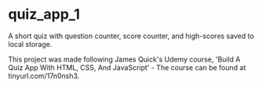 # quiz_app_1
A short quiz with question counter, score counter, and high-scores saved to local storage.

This project was made following James Quick's Udemy course, 'Build A Quiz App With HTML, CSS, And JavaScript' - The course can be found at tinyurl.com/17n0nsh3.
